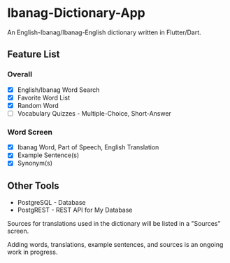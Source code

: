 # Ibanag-Dictionary-App
An English-Ibanag/Ibanag-English dictionary written in Flutter/Dart.

## Feature List
### Overall
- [x] English/Ibanag Word Search
- [x] Favorite Word List
- [x] Random Word
- [ ] Vocabulary Quizzes - Multiple-Choice, Short-Answer 
### Word Screen
- [x] Ibanag Word, Part of Speech, English Translation
- [x] Example Sentence(s)
- [x] Synonym(s)

## Other Tools
- PostgreSQL - Database
- PostgREST - REST API for My Database

Sources for translations used in the dictionary will be listed in a "Sources" screen.

Adding words, translations, example sentences, and sources is an ongoing work in progress.
